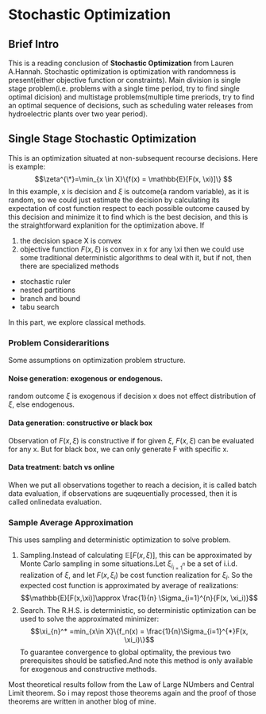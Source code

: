 # Stochastic Optimization
## Brief Intro
This is a reading conclusion of **Stochastic Optimization** from Lauren A.Hannah. Stochastic optimization is optimization with randomness is present(either objective function or constraints). Main division is single stage problem(i.e. problems with a single time period, try to find single optimal dicision) and multistage problems(multiple time preriods, try to find an optimal sequence of decisions, such as scheduling water releases from hydroelectric plants over two year period).
## Single Stage Stochastic Optimization
This is an optimization situated at non-subsequent recourse decisions. Here is example:
$$\zeta^{\*}=\min_{x \in X}\{f(x) = \mathbb{E}[F(x, \xi)]\} $$
In this example, x is decision and $\xi$ is outcome(a random variable), as it is random, so we could just estimate the decision by calculating its expectation of cost function respect to each possible outcome caused by this decision and minimize it to find which is the best decision, and this is the straightforward explanition for the optimization above.
If 
1. the decision space X is convex
2. objective function $F(x, \xi)$ is convex in x for any \xi
then we could use some traditional deterministic algorithms to deal with it, but if not, then there are specialized methods
* stochastic ruler
* nested partitions
* branch and bound
* tabu search

In this part, we explore classical methods.
### Problem Consideraritions
Some assumptions on optimization problem structure.
#### Noise generation: exogenous or endogenous.
random outcome $\xi$ is exogenous if decision x does not effect distribution of $\xi$, else endogenous.
#### Data generation: constructive or black box
Observation of $F(x, \xi)$ is constructive if for given $\xi$, $F(x, \xi)$ can be evaluated for any x. But for black box, we can only generate F with specific x.
#### Data treatment: batch vs online
When we put all observations together to reach a decision, it is called batch data evaluation, if observations are suqeuentially processed, then it is called onlinedata evaluation.
### Sample Average Approximation
This uses sampling and deterministic optimization to solve problem.
1. Sampling.Instead of calculating $\mathbb{E}[F(x,\xi)]$, this can be approximated by Monte Carlo sampling in some situations.Let $\xi_i_{i=1}^{n}$ be a set of i.i.d. realization of $\xi$, and let $F(x, \xi_i)$ be cost function realization for $\xi_i$. So the expected cost function is approximated by average of realizations:
$$\mathbb{E}[F(x,\xi)]\approx \frac{1}{n} \Sigma_{i=1}^{n}{F(x, \xi_i)}$$
2. Search. The R.H.S. is deterministic, so deterministic optimization can be used to solve the approximated minimizer:
$$\xi_{n}^* =min_{x\in X}\{f_n(x) = \frac{1}{n}\Sigma_{i=1}^{*}F(x, \xi_i)\}$$
To guarantee convergence to global optimality, the previous two prerequisites should be satisfied.And note this method is only available for exogenous and constructive methods. 

Most theoretical results follow from the Law of Large NUmbers and Central Limit theorem. So i may repost those theorems again and the proof of those theorems are written in another blog of mine.

